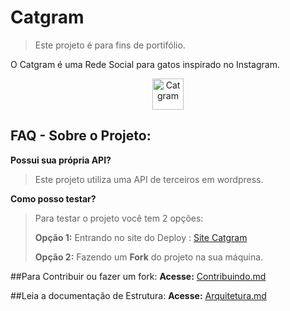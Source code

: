 # Catgram

> Este projeto é para fins de portifólio.

O Catgram é uma Rede Social para gatos inspirado no Instagram.

<p align="center">
<img  width="50" src="https://i.imgur.com/jXPYTNB.png" alt="Catgram">
</p>

## FAQ - Sobre o Projeto:

**Possui sua própria API?**
>Este projeto utiliza uma API de terceiros em wordpress.

**Como posso testar?**
>Para testar o projeto você tem 2 opções:
>
>**Opção 1:** Entrando no site do Deploy : [Site Catgram](https://catgram.onrender.com/)
>
>**Opção 2:** Fazendo um **Fork** do projeto na sua máquina.

##Para Contribuir ou fazer um fork:
**Acesse:** [Contribuindo.md](https://github.com/LucasKennari/Catgram/blob/prod/CONTRIBUINDO.md)

##Leia a documentação de Estrutura:
**Acesse:** [Arquitetura.md](https://github.com/LucasKennari/Catgram/blob/prod/ARQUITETURA.md)
